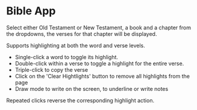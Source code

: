 # Bible App

Select either Old Testament or New Testament, a book and a chapter from the dropdowns, the verses for that chapter will be displayed.

Supports highlighting at both the word and verse levels.

- Single-click a word to toggle its highlight.
- Double-click within a verse to toggle a highlight for the entire verse.
- Triple-click to copy the verse
- Click on the 'Clear Hightlights' button to remove all highlights from the page
- Draw mode to write on the screen, to underline or write notes

Repeated clicks reverse the corresponding highlight action.
